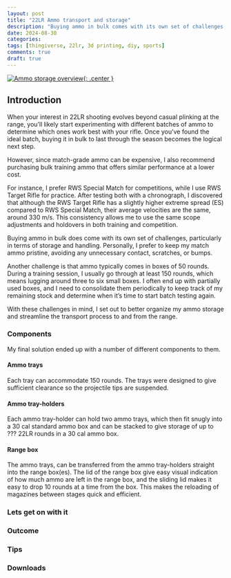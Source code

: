```yaml
---
layout: post
title: "22LR Ammo transport and storage"
description: "Buying ammo in bulk comes with its own set of challenges, particularly in terms of storage and handling. This solution solves storage, transport and how to keep track of how much stock you have on hand"
date: 2024-08-30
categories: 
tags: [thingiverse, 22lr, 3d printing, diy, sports]
comments: true
draft: true
---
```

[![Ammo storage overview](/assets/2024-09-15_0.jpg){: .center }](/assets/2024-09-15_0.jpg)

## Introduction
When your interest in 22LR shooting evolves beyond casual plinking at the range, you’ll likely start experimenting with different batches of ammo to determine which ones work best with your rifle. Once you’ve found the ideal batch, buying it in bulk to last through the season becomes the logical next step.

However, since match-grade ammo can be expensive, I also recommend purchasing bulk training ammo that offers similar performance at a lower cost.

For instance, I prefer RWS Special Match for competitions, while I use RWS Target Rifle for practice. After testing both with a chronograph, I discovered that although the RWS Target Rifle has a slightly higher extreme spread (ES) compared to RWS Special Match, their average velocities are the same, around 330 m/s. This consistency allows me to use the same scope adjustments and holdovers in both training and competition.

Buying ammo in bulk does come with its own set of challenges, particularly in terms of storage and handling. Personally, I prefer to keep my match ammo pristine, avoiding any unnecessary contact, scratches, or bumps.

Another challenge is that ammo typically comes in boxes of 50 rounds. During a training session, I usually go through at least 150 rounds, which means lugging around three to six small boxes. I often end up with partially used boxes, and I need to consolidate them periodically to keep track of my remaining stock and determine when it’s time to start batch testing again.

With these challenges in mind, I set out to better organize my ammo storage and streamline the transport process to and from the range.

### Components
My final solution ended up with a number of different components to them.
#### Ammo trays
Each tray can accommodate 150 rounds. The trays were designed to give sufficient clearance so the projectile tips are suspended.
#### Ammo tray-holders
Each ammo tray-holder can hold two ammo trays, which then fit snugly into a 30 cal standard ammo box and can be stacked to give storage of up to ??? 22LR rounds in a 30 cal ammo box.
#### Range box
The ammo trays, can be transferred from the ammo tray-holders straight into the range box(es). The lid of the range box give easy visual indication of how much ammo are left in the range box, and the sliding lid makes it easy to drop 10 rounds at a time from the box. This makes the reloading of magazines between stages quick and efficient.

### Lets get on with it
### Outcome
### Tips
### Downloads